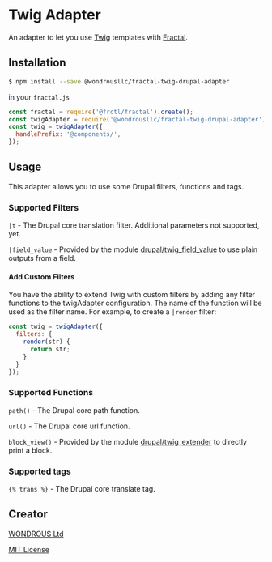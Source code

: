 # Twig Adapter

An adapter to let you use [Twig](https://github.com/twigjs/twig.js) templates with [Fractal](http://github.com/frctl/fractal).

## Installation

```bash
$ npm install --save @wondrousllc/fractal-twig-drupal-adapter
```

in your `fractal.js`

```js
const fractal = require('@frctl/fractal').create();
const twigAdapter = require('@wondrousllc/fractal-twig-drupal-adapter');
const twig = twigAdapter({
  handlePrefix: '@components/',
});
```

## Usage

This adapter allows you to use some Drupal filters, functions and tags.

### Supported Filters

`|t` - The Drupal core translation filter. Additional parameters not supported, yet.

`|field_value` - Provided by the module [drupal/twig_field_value](https://www.drupal.org/projects/twig_field_value) to use plain outputs from a field.

#### Add Custom Filters

You have the ability to extend Twig with custom filters by adding any filter functions to the twigAdapter configuration. The name of the function will be used as the filter name. For example, to create a `|render` filter:

```js
const twig = twigAdapter({
  filters: {
    render(str) {
      return str;
    }
  }
});
```

### Supported Functions

`path()` - The Drupal core path function.

`url()` - The Drupal core url function.

`block_view()` - Provided by the module [drupal/twig_extender](https://www.drupal.org/projects/twig_extender) to directly print a block.

### Supported tags

`{% trans %}` - The Drupal core translate tag.

## Creator

[WONDROUS Ltd](https://www.wearewondrous.com/)

[MIT License](LICENSE)
